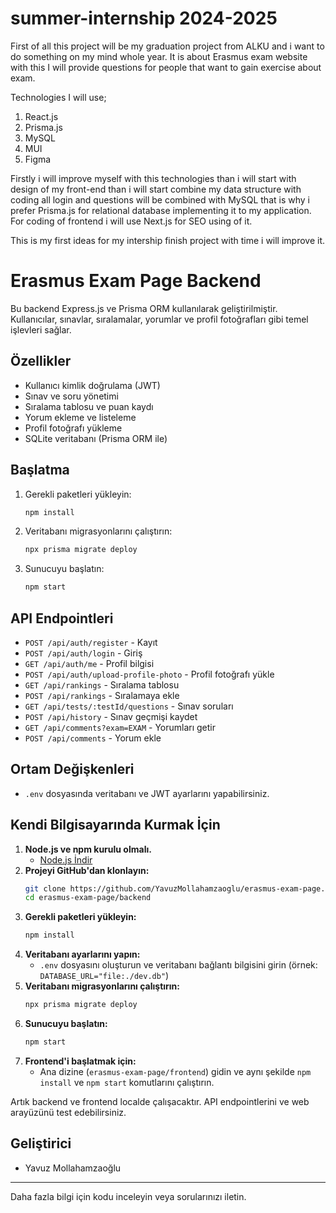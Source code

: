 # summer-internship 2024-2025 

First of all this project will be my 	graduation project from ALKU and i want to do something on my mind whole year. It is about Erasmus exam website with this I will provide questions for people that want to gain exercise about exam.

Technologies I will use;
1) React.js
2) Prisma.js
3) MySQL
4) MUI
5) Figma

Firstly i will improve myself with this technologies than i will start with design of my front-end than i will start combine my data structure with coding all login and questions will be combined with MySQL that is why i prefer Prisma.js for relational database implementing it to my application.
For coding of frontend i will use Next.js for SEO using of it.

This is my first ideas for my intership finish project with time i will improve it.

# Erasmus Exam Page Backend

Bu backend Express.js ve Prisma ORM kullanılarak geliştirilmiştir. Kullanıcılar, sınavlar, sıralamalar, yorumlar ve profil fotoğrafları gibi temel işlevleri sağlar.

## Özellikler
- Kullanıcı kimlik doğrulama (JWT)
- Sınav ve soru yönetimi
- Sıralama tablosu ve puan kaydı
- Yorum ekleme ve listeleme
- Profil fotoğrafı yükleme
- SQLite veritabanı (Prisma ORM ile)

## Başlatma
1. Gerekli paketleri yükleyin:
   ```sh
   npm install
   ```
2. Veritabanı migrasyonlarını çalıştırın:
   ```sh
   npx prisma migrate deploy
   ```
3. Sunucuyu başlatın:
   ```sh
   npm start
   ```

## API Endpointleri
- `POST /api/auth/register` - Kayıt
- `POST /api/auth/login` - Giriş
- `GET /api/auth/me` - Profil bilgisi
- `POST /api/auth/upload-profile-photo` - Profil fotoğrafı yükle
- `GET /api/rankings` - Sıralama tablosu
- `POST /api/rankings` - Sıralamaya ekle
- `GET /api/tests/:testId/questions` - Sınav soruları
- `POST /api/history` - Sınav geçmişi kaydet
- `GET /api/comments?exam=EXAM` - Yorumları getir
- `POST /api/comments` - Yorum ekle

## Ortam Değişkenleri
- `.env` dosyasında veritabanı ve JWT ayarlarını yapabilirsiniz.

## Kendi Bilgisayarında Kurmak İçin

1. **Node.js ve npm kurulu olmalı.**
   - [Node.js İndir](https://nodejs.org/)
2. **Projeyi GitHub'dan klonlayın:**
   ```sh
   git clone https://github.com/YavuzMollahamzaoglu/erasmus-exam-page.git
   cd erasmus-exam-page/backend
   ```
3. **Gerekli paketleri yükleyin:**
   ```sh
   npm install
   ```
4. **Veritabanı ayarlarını yapın:**
   - `.env` dosyasını oluşturun ve veritabanı bağlantı bilgisini girin (örnek: `DATABASE_URL="file:./dev.db"`)
5. **Veritabanı migrasyonlarını çalıştırın:**
   ```sh
   npx prisma migrate deploy
   ```
6. **Sunucuyu başlatın:**
   ```sh
   npm start
   ```
7. **Frontend'i başlatmak için:**
   - Ana dizine (`erasmus-exam-page/frontend`) gidin ve aynı şekilde `npm install` ve `npm start` komutlarını çalıştırın.

Artık backend ve frontend localde çalışacaktır. API endpointlerini ve web arayüzünü test edebilirsiniz.

## Geliştirici
- Yavuz Mollahamzaoğlu

---
Daha fazla bilgi için kodu inceleyin veya sorularınızı iletin.
